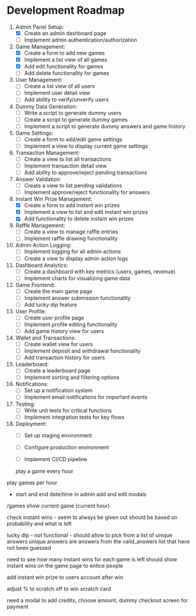 # Development Roadmap

1. Admin Panel Setup:
   - [x] Create an admin dashboard page
   - [ ] Implement admin authentication/authorization

2. Game Management:
   - [x] Create a form to add new games
   - [x] Implement a list view of all games
   - [x] Add edit functionality for games
   - [ ] Add delete functionality for games

3. User Management:
   - [ ] Create a list view of all users
   - [ ] Implement user detail view
   - [ ] Add ability to verify/unverify users

4. Dummy Data Generation:
   - [ ] Write a script to generate dummy users
   - [ ] Create a script to generate dummy games
   - [ ] Implement a script to generate dummy answers and game history

5. Game Settings:
   - [ ] Create a form to add/edit game settings
   - [ ] Implement a view to display current game settings

6. Transaction Management:
   - [ ] Create a view to list all transactions
   - [ ] Implement transaction detail view
   - [ ] Add ability to approve/reject pending transactions

7. Answer Validation:
   - [ ] Create a view to list pending validations
   - [ ] Implement approve/reject functionality for answers

8. Instant Win Prize Management:
   - [x] Create a form to add instant win prizes
   - [x] Implement a view to list and edit instant win prizes
   - [x] Add functionality to delete instant win prizes

9. Raffle Management:
   - [ ] Create a view to manage raffle entries
   - [ ] Implement raffle drawing functionality

10. Admin Action Logging:
    - [ ] Implement logging for all admin actions
    - [ ] Create a view to display admin action logs

11. Dashboard Analytics:
    - [ ] Create a dashboard with key metrics (users, games, revenue)
    - [ ] Implement charts for visualizing game data

12. Game Frontend:
    - [ ] Create the main game page
    - [ ] Implement answer submission functionality
    - [ ] Add lucky dip feature

13. User Profile:
    - [ ] Create user profile page
    - [ ] Implement profile editing functionality
    - [ ] Add game history view for users

14. Wallet and Transactions:
    - [ ] Create wallet view for users
    - [ ] Implement deposit and withdrawal functionality
    - [ ] Add transaction history for users

15. Leaderboard:
    - [ ] Create a leaderboard page
    - [ ] Implement sorting and filtering options

16. Notifications:
    - [ ] Set up a notification system
    - [ ] Implement email notifications for important events

17. Testing:
    - [ ] Write unit tests for critical functions
    - [ ] Implement integration tests for key flows

18. Deployment:
    - [ ] Set up staging environment
    - [ ] Configure production environment
    - [ ] Implement CI/CD pipeline




    play a game every hour

play games per hour
 - start and end date/time in admin add and edit modals

/games 
	show current game (current hour)

check instant wins - seem to always be given out should be based on probability and what is left

lucky dip - not functional - should allow to pick from a list of unique answers
unique answers are answers from the valid_answers list that have not been guessed 







need to see how many instant wins for each game is left
should show instant wins on the game page to entice people


add instant win prize to users account after win

adjust % to scratch off to win scratch card




need a modal to add credits, choose amount, dummy checkout screen for payment

